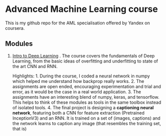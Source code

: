 # Advanced Machine Learning course

This is my github repo for the AML specialisation offered by Yandex on coursera. 

## Modules
1. [Intro to Deep Learning](https://www.coursera.org/learn/intro-to-deep-learning/) . The course covers the fundamentals of Deep Learning, from the basic ideas of overfitting and underfitting to state of the art CNN and RNN.

	Highlights:
		1. During the course, I coded a neural network in numpy which 	helped me understand how backprop really works. 
		2. The assignments are open ended, encouraging experimentation and trial and error, as it would be the case in a real world application.
		3. The assignments have an interesting blend of numpy, keras, and tensorflow. This helps to think of these modules as tools in the same toolbox instead of isolated tools.
		4. The final project is designing a **captioning neural network**, featuring both a CNN for feature extraction (Pretrained InceptionV3) and an RNN. It is trained on a set of (images, captions) and the network learns to caption any image (that resembles the training set, that is)